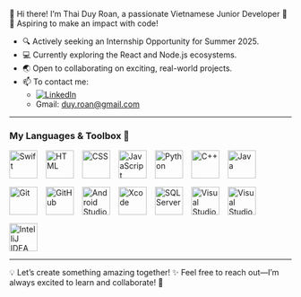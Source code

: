 👋 Hi there!
I’m Thai Duy Roan, a passionate Vietnamese Junior Developer 🚀
🌟 Aspiring to make an impact with code!

- 🔍 Actively seeking an Internship Opportunity for Summer 2025.
- 💻 Currently exploring the React and Node.js ecosystems.
- 🌏 Open to collaborating on exciting, real-world projects.
- 📫 To contact me:
  - [![LinkedIn](https://img.shields.io/badge/LinkedIn-Profile-blue?style=flat&logo=linkedin)](https://www.linkedin.com/in/thai-duy-roan-01238424b/)
  - Gmail: duy.roan@gmail.com

---
### My Languages & Toolbox 🧰

<div style="display: flex; flex-wrap: wrap; align-items: center; gap: 15px;">
  <img alt="Swift" title="Swift" width="50px" src="https://cdn.jsdelivr.net/gh/devicons/devicon/icons/swift/swift-original.svg"/>
  <img alt="HTML" title="HTML" width="50px" src="https://cdn.jsdelivr.net/gh/devicons/devicon/icons/html5/html5-plain.svg"/>
  <img alt="CSS" title="CSS" width="50px" src="https://cdn.jsdelivr.net/gh/devicons/devicon/icons/css3/css3-plain.svg"/>
  <img alt="JavaScript" title="JavaScript" width="50px" src="https://cdn.jsdelivr.net/gh/devicons/devicon/icons/javascript/javascript-plain.svg"/>
  <img alt="Python" title="Python" width="50px" src="https://cdn.jsdelivr.net/gh/devicons/devicon/icons/python/python-plain.svg"/>
  <img alt="C++" title="C++" width="50px" src="https://cdn.jsdelivr.net/gh/devicons/devicon/icons/cplusplus/cplusplus-line.svg"/>
  <img alt="Java" title="Java" width="50px" src="https://cdn.jsdelivr.net/gh/devicons/devicon/icons/java/java-original.svg"/>
  <img alt="Git" title="Git" width="50px" src="https://cdn.jsdelivr.net/gh/devicons/devicon/icons/git/git-original.svg"/>
  <img alt="GitHub" title="GitHub" width="50px" src="https://cdn.jsdelivr.net/gh/devicons/devicon/icons/github/github-original.svg"/>
  <img alt="Android Studio" title="Android Studio" width="50px" src="https://cdn.jsdelivr.net/gh/devicons/devicon/icons/androidstudio/androidstudio-original.svg"/>
  <img alt="Xcode" title="Xcode" width="50px" src="https://cdn.jsdelivr.net/gh/devicons/devicon/icons/apple/apple-original.svg"/>
  <img alt="SQL Server" title="SQL Server Management Studio" width="50px" src="https://cdn.jsdelivr.net/gh/devicons/devicon/icons/microsoftsqlserver/microsoftsqlserver-plain.svg"/>
  <img alt="Visual Studio Code" title="Visual Studio Code" width="50px" src="https://cdn.jsdelivr.net/gh/devicons/devicon/icons/vscode/vscode-original.svg"/>
  <img alt="Visual Studio" title="Visual Studio" width="50px" src="https://cdn.jsdelivr.net/gh/devicons/devicon/icons/visualstudio/visualstudio-plain.svg"/>
  <img alt="IntelliJ IDEA" title="IntelliJ IDEA" width="50px" src="https://cdn.jsdelivr.net/gh/devicons/devicon/icons/intellij/intellij-original.svg"/>
</div>


---
💡 Let’s create something amazing together!
✨ Feel free to reach out—I’m always excited to learn and collaborate! 🌟
